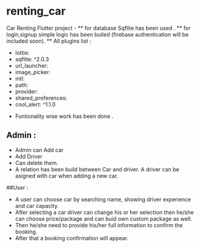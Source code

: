# renting_car

Car Renting Flutter project -
 ** for database Sqflite has been used .
 ** for login,signup simple logic has been builed (firebase authentication will be included soon).
 ** All plugins list :
  - lottie:
  - sqflite: ^2.0.3
  - url_launcher:
  - image_picker:
  - intl:
  - path:
  - provider:
  - shared_preferences:
  - cool_alert: ^1.1.0
  
  * Funtionality wise work has been done .
  
  
## Admin :
   - Admin can Add car
   - Add Driver
   - Can delete them.
   - A relation has been build  between Car and driver. A driver can be asigned  with car when adding a new car.
   
 ##User :
 - A user can choose car by searching name, showing driver experience and car capacity.
 - After selecting a car driver can change his or her selection then he/she can choose price/package and can buid own custom package as well.
 - Then he/she need to provide his/her full information to confirm the booking.
 - After that a booking confirmation will appear.
 
